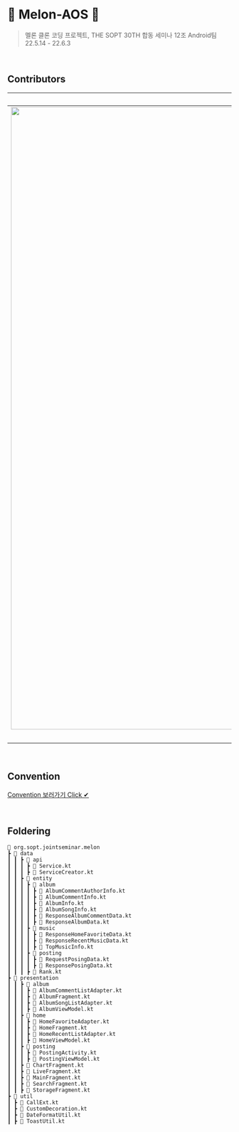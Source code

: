 # 🍈 Melon-AOS 🍈

> 멜론 클론 코딩 프로젝트, THE SOPT 30TH 합동 세미나 12조 Android팀 <br>
22.5.14 - 22.6.3

<br>

## Contributors

| [@briandr97](https://github.com/briandr97) | [@murjune](https://github.com/murjune) | [@youngjinc](https://github.com/youngjinc) |
| :---: | :---: | :---: |
|<img width="1400" src="https://user-images.githubusercontent.com/48701368/171811524-140a5318-9ff8-4c89-b9a1-cd398f3e2a08.jpeg">|<img width="1400" src="https://user-images.githubusercontent.com/48701368/171811640-ee854beb-44c4-4c43-a729-48b00f2eb74e.jpeg">|<img width="1400" src="https://user-images.githubusercontent.com/48701368/171809991-6d45699f-ba89-43b3-b7cf-0f4d594aecaf.jpg">|
|**PostingView**|**HomeView**|**AlbumView**|

<br>

## Convention
[Convention 보러가기 Click ✔](https://github.com/SOPT-30th-Team12-Melon/Melon-AOS/wiki/Convention)

<br>

## Foldering

```
📂 org.sopt.jointseminar.melon
┣ 📂 data
┃ ┃ ┣ 📂 api
┃ ┃ ┃ ┣ 📜 Service.kt
┃ ┃ ┃ ┣ 📜 ServiceCreator.kt
┃ ┃ ┣ 📂 entity
┃ ┃ ┃ ┣ 📂 album
┃ ┃ ┃ ┃ ┣ 📜 AlbumCommentAuthorInfo.kt
┃ ┃ ┃ ┃ ┣ 📜 AlbumCommentInfo.kt
┃ ┃ ┃ ┃ ┣ 📜 AlbumInfo.kt
┃ ┃ ┃ ┃ ┣ 📜 AlbumSongInfo.kt
┃ ┃ ┃ ┃ ┣ 📜 ResponseAlbumCommentData.kt
┃ ┃ ┃ ┃ ┣ 📜 ResponseAlbumData.kt
┃ ┃ ┃ ┣ 📂 music
┃ ┃ ┃ ┃ ┣ 📜 ResponseHomeFavoriteData.kt
┃ ┃ ┃ ┃ ┣ 📜 ResponseRecentMusicData.kt
┃ ┃ ┃ ┃ ┣ 📜 TopMusicInfo.kt
┃ ┃ ┃ ┣ 📂 posting
┃ ┃ ┃ ┃ ┣ 📜 RequestPosingData.kt
┃ ┃ ┃ ┃ ┣ 📜 ResponsePosingData.kt
┃ ┃ ┃ ┣ 📜 Rank.kt
┣ 📂 presentation
┃ ┃ ┣ 📂 album
┃ ┃ ┃ ┣ 📜 AlbumCommentListAdapter.kt
┃ ┃ ┃ ┣ 📜 AlbumFragment.kt
┃ ┃ ┃ ┣ 📜 AlbumSongListAdapter.kt
┃ ┃ ┃ ┣ 📜 AlbumViewModel.kt
┃ ┃ ┣ 📂 home
┃ ┃ ┃ ┣ 📜 HomeFavoriteAdapter.kt
┃ ┃ ┃ ┣ 📜 HomeFragment.kt
┃ ┃ ┃ ┣ 📜 HomeRecentListAdapter.kt
┃ ┃ ┃ ┣ 📜 HomeViewModel.kt
┃ ┃ ┣ 📂 posting
┃ ┃ ┃ ┣ 📜 PostingActivity.kt
┃ ┃ ┃ ┣ 📜 PostingViewModel.kt
┃ ┃ ┣ 📜 ChartFragment.kt
┃ ┃ ┣ 📜 LiveFragment.kt
┃ ┃ ┣ 📜 MainFragment.kt
┃ ┃ ┣ 📜 SearchFragment.kt
┃ ┃ ┣ 📜 StorageFragment.kt
┣ 📂 util
┃ ┣ 📜 CallExt.kt
┃ ┣ 📜 CustomDecoration.kt
┃ ┣ 📜 DateFormatUtil.kt
┃ ┣ 📜 ToastUtil.kt
```
